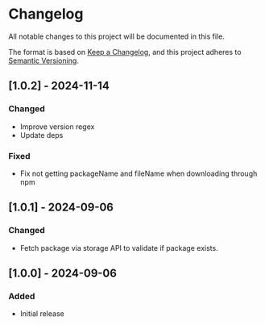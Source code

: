  # Changelog
All notable changes to this project will be documented in this file.

The format is based on [Keep a Changelog](https://keepachangelog.com/en/1.0.0/),
and this project adheres to [Semantic Versioning](https://semver.org/spec/v2.0.0.html).

## [1.0.2] - 2024-11-14

### Changed

- Improve version regex
- Update deps

### Fixed

- Fix not getting packageName and fileName when downloading through npm

## [1.0.1] - 2024-09-06

### Changed

- Fetch package via storage API to validate if package exists.

## [1.0.0] - 2024-09-06

### Added

- Initial release
